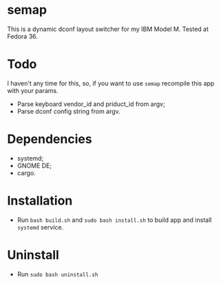 # semap

This is a dynamic dconf layout switcher for my IBM Model M. Tested at Fedora 36.

# Todo

I haven't any time for this, so, if you want to use `semap` recompile this app with your params.

* Parse keyboard vendor_id and priduct_id from argv;
* Parse dconf config string from argv.

# Dependencies

* systemd;
* GNOME DE;
* cargo.

# Installation

* Run `bash build.sh` and `sudo bash install.sh` to build app and install `systemd` service.

# Uninstall

* Run `sudo bash uninstall.sh`
